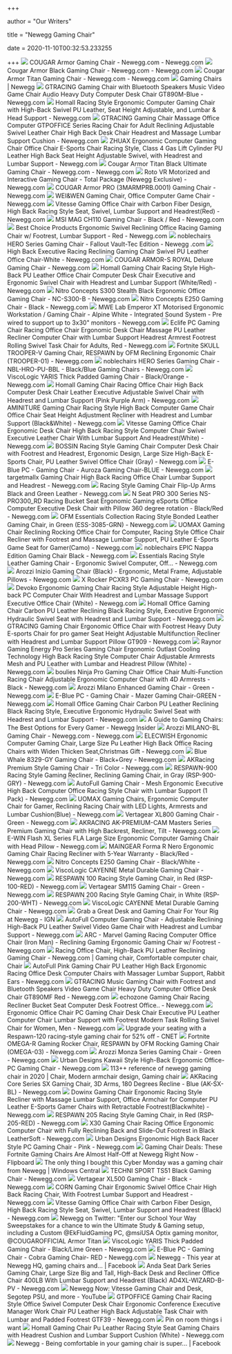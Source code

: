 +++
        
author = "Our Writers"
        
title = "Newegg Gaming Chair"
        
date = 2020-11-10T00:32:53.233255
        
+++
[ ![](https://c1.neweggimages.com/ProductImage/26-567-020-01.jpg)](https://c1.neweggimages.com/ProductImage/26-567-020-01.jpg) COUGAR Armor Gaming Chair - Newegg.com - Newegg.com
[ ![](https://c1.neweggimages.com/ProductImage/26-567-027-V04.jpg)](https://c1.neweggimages.com/ProductImage/26-567-027-V04.jpg) Cougar Armor Black Gaming Chair - Newegg.com - Newegg.com
[ ![](https://c1.neweggimages.com/ProductImage/26-567-036-V01.jpg)](https://c1.neweggimages.com/ProductImage/26-567-036-V01.jpg) Cougar Armor Titan Gaming Chair - Newegg.com - Newegg.com
[ ![](https://c1.neweggimages.com/ProductImageCompressAll300/AKUYS201022Q6uuN.jpg)](https://c1.neweggimages.com/ProductImageCompressAll300/AKUYS201022Q6uuN.jpg) Gaming Chairs | Newegg
[ ![](https://c1.neweggimages.com/ProductImage/AF8H_132140453038943563r1EJ1t2n7E.jpg)](https://c1.neweggimages.com/ProductImage/AF8H_132140453038943563r1EJ1t2n7E.jpg) GTRACING Gaming Chair with Bluetooth Speakers Music Video Game Chair Audio  Heavy Duty Computer Desk Chair GT890M-Blue - Newegg.com
[ ![](https://c1.neweggimages.com/ProductImage/AGDW_132077283833621589lc4qb5i2ac.jpg)](https://c1.neweggimages.com/ProductImage/AGDW_132077283833621589lc4qb5i2ac.jpg) Homall Racing Style Ergonomic Computer Gaming Chair with High-Back Swivel  PU Leather, Seat Height Adjustable, and Lumbar & Head Support - Newegg.com
[ ![](https://c1.neweggimages.com/ProductImage/AF8HS200722JF5MO.jpg)](https://c1.neweggimages.com/ProductImage/AF8HS200722JF5MO.jpg) GTRACING Gaming Chair Massage Office Computer GTPOFFICE Series Racing Chair  for Adult Reclining Adjustable Swivel Leather Chair High Back Desk Chair  Headrest and Massage Lumbar Support Cushion - Newegg.com
[ ![](https://c1.neweggimages.com/ProductImage/AMPWS200720IkanM.jpg)](https://c1.neweggimages.com/ProductImage/AMPWS200720IkanM.jpg) ZHUAX Ergonomic Computer Gaming Chair Office Chair E-Sports Chair Racing  Style, Class 4 Gas Lift Cylinder PU Leather High Back Seat Height  Adjustable Swivel, with Headrest and Lumbar Support - Newegg.com
[ ![](https://c1.neweggimages.com/ProductImage/26-567-035-V01.jpg)](https://c1.neweggimages.com/ProductImage/26-567-035-V01.jpg) Cougar Armor Titan Black Ultimate Gaming Chair - Newegg.com - Newegg.com
[ ![](https://c1.neweggimages.com/ProductImage/AEKD_132170129078542562wJrpfz8KBh.jpg)](https://c1.neweggimages.com/ProductImage/AEKD_132170129078542562wJrpfz8KBh.jpg) Roto VR Motorized and Interactive Gaming Chair - Total Package (Newegg  Exclusive) - Newegg.com
[ ![](https://c1.neweggimages.com/ProductImage/ABD5S2001060Mb3q.jpg)](https://c1.neweggimages.com/ProductImage/ABD5S2001060Mb3q.jpg) COUGAR Armor PRO (3MARMPRB.0001) Gaming Chair - Newegg.com
[ ![](https://c1.neweggimages.com/ProductImage/ANC9S201102iHlUT.jpg)](https://c1.neweggimages.com/ProductImage/ANC9S201102iHlUT.jpg) WEI&WEN Gaming Chair, Office Computer Game Chair - Newegg.com
[ ![](https://c1.neweggimages.com/ProductImage/AG9FS191128QWYto.jpg)](https://c1.neweggimages.com/ProductImage/AG9FS191128QWYto.jpg) Vitesse Gaming Office Chair with Carbon Fiber Design, High Back Racing  Style Seat, Swivel, Lumbar Support and Headrest(Red) - Newegg.com
[ ![](https://c1.neweggimages.com/ProductImage/26-554-035-S01.jpg)](https://c1.neweggimages.com/ProductImage/26-554-035-S01.jpg) MSI MAG CH110 Gaming Chair - Black / Red - Newegg.com
[ ![](https://c1.neweggimages.com/ProductImage/A1JH_1_20181225235172199.jpg)](https://c1.neweggimages.com/ProductImage/A1JH_1_20181225235172199.jpg) Best Choice Products Ergonomic Swivel Reclining Office Racing Gaming Chair  w/ Footrest, Lumbar Support - Red - Newegg.com
[ ![](https://c1.neweggimages.com/ProductImage/AB99S20052822sUX.jpg)](https://c1.neweggimages.com/ProductImage/AB99S20052822sUX.jpg) noblechairs HERO Series Gaming Chair - Fallout Vault-Tec Edition - Newegg .com
[ ![](https://c1.neweggimages.com/ProductImage/AK52_1_20190707986944655.jpg)](https://c1.neweggimages.com/ProductImage/AK52_1_20190707986944655.jpg) High Back Executive Racing Reclining Gaming Chair Swivel PU Leather Office  Chair-White - Newegg.com
[ ![](https://c1.neweggimages.com/ProductImage/26-567-039-S01.jpg)](https://c1.neweggimages.com/ProductImage/26-567-039-S01.jpg) COUGAR ARMOR-S ROYAL Deluxe Gaming Chair - Newegg.com
[ ![](https://c1.neweggimages.com/ProductImage/AGDW_132083362359034848BvmDhSj2kA.jpg)](https://c1.neweggimages.com/ProductImage/AGDW_132083362359034848BvmDhSj2kA.jpg) Homall Gaming Chair Racing Style High-Back PU Leather Office Chair Computer  Desk Chair Executive and Ergonomic Swivel Chair with Headrest and Lumbar  Support (White/Red) - Newegg.com
[ ![](https://c1.neweggimages.com/ProductImage/AEZX_131530830769733879vxE3EyBurs.jpg)](https://c1.neweggimages.com/ProductImage/AEZX_131530830769733879vxE3EyBurs.jpg) Nitro Concepts S300 Stealth Black Ergonomic Office Gaming Chair - NC-S300-B  - Newegg.com
[ ![](https://c1.neweggimages.com/ProductImage/AEZXS2006163UGpk.jpg)](https://c1.neweggimages.com/ProductImage/AEZXS2006163UGpk.jpg) Nitro Concepts E250 Gaming Chair - Black - Newegg.com
[ ![](https://c1.neweggimages.com/ProductImage/V15F_1314910233697671829fegfSysxy.jpg)](https://c1.neweggimages.com/ProductImage/V15F_1314910233697671829fegfSysxy.jpg) MWE Lab Emperor XT Motorised Ergonomic Workstation / Gaming Chair - Alpine  White - Integrated Sound System - Pre wired to support up to 3x30" monitors  - Newegg.com
[ ![](https://c1.neweggimages.com/ProductImage/AP5VS200827dBUte.jpg)](https://c1.neweggimages.com/ProductImage/AP5VS200827dBUte.jpg) Eclife PC Gaming Chair Racing Office Chair Ergonomic Desk Chair Massage PU  Leather Recliner Computer Chair with Lumbar Support Headrest Armrest  Footrest Rolling Swivel Task Chair for Adults, Red - Newegg.com
[ ![](https://c1.neweggimages.com/ProductImage/AF46_1_201910142137905747.jpg)](https://c1.neweggimages.com/ProductImage/AF46_1_201910142137905747.jpg) Fortnite SKULL TROOPER-V Gaming Chair, RESPAWN by OFM Reclining Ergonomic  Chair (TROOPER-01) - Newegg.com
[ ![](https://c1.neweggimages.com/ProductImage/AB99_131768514618283993iIaA3XIAPr.jpg)](https://c1.neweggimages.com/ProductImage/AB99_131768514618283993iIaA3XIAPr.jpg) noblechairs HERO Series Gaming Chair - NBL-HRO-PU-BBL - Black/Blue Gaming  Chairs - Newegg.com
[ ![](https://c1.neweggimages.com/ProductImage/AHTD_1_20180915287173938.jpg)](https://c1.neweggimages.com/ProductImage/AHTD_1_20180915287173938.jpg) ViscoLogic YARIS Thick Padded Gaming Chair - Black/Orange - Newegg.com
[ ![](https://c1.neweggimages.com/ProductImage/AGDW_132176499769047073xspfNTa25r.jpg)](https://c1.neweggimages.com/ProductImage/AGDW_132176499769047073xspfNTa25r.jpg) Homall Gaming Chair Racing Office Chair High Back Computer Desk Chair  Leather Executive Adjustable Swivel Chair with Headrest and Lumbar Support  (Pink Purple Arm) - Newegg.com
[ ![](https://c1.neweggimages.com/ProductImage/ARKWS200929reETF.jpg)](https://c1.neweggimages.com/ProductImage/ARKWS200929reETF.jpg) AMINITURE Gaming Chair Racing Style High Back Computer Game Chair Office Chair  Seat Height Adjustment Recliner with Headrest and Lumbar Support  (Black&White) - Newegg.com
[ ![](https://c1.neweggimages.com/ProductImage/AG9FS191129kDDRT.jpg)](https://c1.neweggimages.com/ProductImage/AG9FS191129kDDRT.jpg) Vitesse Gaming Office Chair Ergonomic Desk Chair High Back Racing Style  Computer Chair Swivel Executive Leather Chair With Lumbar Support And  Headrest(White) - Newegg.com
[ ![](https://c1.neweggimages.com/ProductImage/2T4-01VY-00001-S04.jpg)](https://c1.neweggimages.com/ProductImage/2T4-01VY-00001-S04.jpg) BOSSIN Racing Style Gaming Chair Computer Desk Chair with Footrest and  Headrest, Ergonomic Design, Large Size High-Back E-Sports Chair, PU Leather  Swivel Office Chair (Gray) - Newegg.com
[ ![](https://c1.neweggimages.com/ProductImage/26-991-154-01.jpg)](https://c1.neweggimages.com/ProductImage/26-991-154-01.jpg) E-Blue PC - Gaming Chair - Auroza Gaming Chair-BLUE - Newegg.com
[ ![](https://c1.neweggimages.com/ProductImage/AK8K_1_201906102088595280.jpg)](https://c1.neweggimages.com/ProductImage/AK8K_1_201906102088595280.jpg) targetmallx Gaming Chair High Back Racing Office Chair Lumbar Support and  Headrest - Newegg.com
[ ![](https://c1.neweggimages.com/ProductImage/ABM1_1_201806191841710463.jpg)](https://c1.neweggimages.com/ProductImage/ABM1_1_201806191841710463.jpg) Racing Style Gaming Chair Flip-Up Arms Black and Green Leather - Newegg.com
[ ![](https://c1.neweggimages.com/ProductImage/A5UE_131117875977903176GN6axFJ5C4.jpg)](https://c1.neweggimages.com/ProductImage/A5UE_131117875977903176GN6axFJ5C4.jpg) N Seat PRO 300 Series NS-PRO300_RD Racing Bucket Seat Ergonomic Gaming  eSports Office Computer Executive Desk Chair with Pillow 360 degree  rotation - Black/Red - Newegg.com
[ ![](https://c1.neweggimages.com/ProductImage/ABM1_132025925215914947WjvkyfPMCc.jpg)](https://c1.neweggimages.com/ProductImage/ABM1_132025925215914947WjvkyfPMCc.jpg) OFM Essentials Collection Racing Style Bonded Leather Gaming Chair, in  Green (ESS-3085-GRN) - Newegg.com
[ ![](https://c1.neweggimages.com/ProductImage/AKKE_1321023755399458301EV7VMh8N5.jpg)](https://c1.neweggimages.com/ProductImage/AKKE_1321023755399458301EV7VMh8N5.jpg) UOMAX Gaming Chair Reclining Rocking Office Chair for Computer, Racing  Style Office Chair Recliner with Footrest and Massage Lumbar Support, PU  Leather E-Sports Game Seat for Gamer(Camo) - Newegg.com
[ ![](https://c1.neweggimages.com/ProductImage/AB99_131720070290924582SJOTHWxKF6.jpg)](https://c1.neweggimages.com/ProductImage/AB99_131720070290924582SJOTHWxKF6.jpg) noblechairs EPIC Nappa Edition Gaming Chair Black - Newegg.com
[ ![](https://c1.neweggimages.com/ProductImage/AKWF_1_20190808528024256.jpg)](https://c1.neweggimages.com/ProductImage/AKWF_1_20190808528024256.jpg) Essentials Racing Style Leather Gaming Chair - Ergonomic Swivel Computer,  Off... - Newegg.com
[ ![](https://c1.neweggimages.com/ProductImage/26-961-025-S01.jpg)](https://c1.neweggimages.com/ProductImage/26-961-025-S01.jpg) Arozzi Inizio Gaming Chair (Black) - Ergonomic, Metal Frame, Adjustable  Pillows - Newegg.com
[ ![](https://c1.neweggimages.com/ProductImage/AM5R_1_201910102025806437.jpg)](https://c1.neweggimages.com/ProductImage/AM5R_1_201910102025806437.jpg) X Rocker PCXR3 PC Gaming Chair - Newegg.com
[ ![](https://c1.neweggimages.com/ProductImage/AH6H_131752327337338002gJzrTJbSkz.jpg)](https://c1.neweggimages.com/ProductImage/AH6H_131752327337338002gJzrTJbSkz.jpg) Devoko Ergonomic Gaming Chair Racing Style Adjustable Height High-back PC  Computer Chair With Headrest and Lumbar Massage Support Executive Office  Chair (White) - Newegg.com
[ ![](https://c1.neweggimages.com/ProductImage/AGDW_131992708255768348sAbj57KEdv.jpg)](https://c1.neweggimages.com/ProductImage/AGDW_131992708255768348sAbj57KEdv.jpg) Homall Office Gaming Chair Carbon PU Leather Reclining Black Racing Style,  Executive Ergonomic Hydraulic Swivel Seat with Headrest and Lumbar Support  - Newegg.com
[ ![](https://c1.neweggimages.com/ProductImage/AF8HS200918zLtbd.jpg)](https://c1.neweggimages.com/ProductImage/AF8HS200918zLtbd.jpg) GTRACING Gaming Chair Ergonomic Office Chair with Footrest Heavy Duty  E-sports Chair for pro gamer Seat Height Adjustable Multifunction Recliner  with Headrest and Lumbar Support Pillow GT909 - Newegg.com
[ ![](https://c1.neweggimages.com/ProductImage/AKPK_132062167640588303e37b4pDtKj.jpg)](https://c1.neweggimages.com/ProductImage/AKPK_132062167640588303e37b4pDtKj.jpg) Raynor Gaming Energy Pro Series Gaming Chair Ergonomic Outlast Cooling  Technology High Back Racing Style Computer Chair Adjustable Armrests Mesh  and PU Leather with Lumbar and Headrest Pillow (White) - Newegg.com
[ ![](https://c1.neweggimages.com/ProductImage/AKWMS200329Rs7cv.jpg)](https://c1.neweggimages.com/ProductImage/AKWMS200329Rs7cv.jpg) boulies Ninja Pro Gaming Chair Office Chair Multi-Function Racing Chair  Adjustable Ergonomic Computer Chair with 4D Armrests - Black - Newegg.com
[ ![](https://c1.neweggimages.com/ProductImage/A0ZX_1_201702021191021075.jpg)](https://c1.neweggimages.com/ProductImage/A0ZX_1_201702021191021075.jpg) Arozzi Milano Enhanced Gaming Chair - Green - Newegg.com
[ ![](https://c1.neweggimages.com/ProductImage/26-991-153-01.jpg)](https://c1.neweggimages.com/ProductImage/26-991-153-01.jpg) E-Blue PC - Gaming Chair - Mazer Gaming Chair-GREEN - Newegg.com
[ ![](https://images10.newegg.com/BizIntell/item/1AA/00FF/1AA-00FF-00001/lxpic9_020119.jpg)](https://images10.newegg.com/BizIntell/item/1AA/00FF/1AA-00FF-00001/lxpic9_020119.jpg) Homall Office Gaming Chair Carbon PU Leather Reclining Black Racing Style,  Executive Ergonomic Hydraulic Swivel Seat with Headrest and Lumbar Support  - Newegg.com
[ ![](https://www.newegg.com/insider/wp-content/uploads/2019/05/Chairs-12.jpg)](https://www.newegg.com/insider/wp-content/uploads/2019/05/Chairs-12.jpg) A Guide to Gaming Chairs: The Best Options for Every Gamer - Newegg Insider
[ ![](https://content.etilize.com/3000/1037386461.jpg)](https://content.etilize.com/3000/1037386461.jpg) Arozzi MILANO-BL Gaming Chair - Newegg.com - Newegg.com
[ ![](https://c1.neweggimages.com/ProductImage/AJ1W_1_201911211713457449.jpg)](https://c1.neweggimages.com/ProductImage/AJ1W_1_201911211713457449.jpg) ELECWISH Ergonomic Computer Gaming Chair, Large Size Pu Leather High Back  Office Racing Chairs with Widen Thicken Seat,Christmas Gift - Newegg.com
[ ![](https://c1.neweggimages.com/ProductImage/A62VD200707VRCKP.jpg)](https://c1.neweggimages.com/ProductImage/A62VD200707VRCKP.jpg) Blue Whale 8329-GY Gaming Chair - Black+Grey - Newegg.com
[ ![](https://c1.neweggimages.com/ProductImage/2W5-0037-00003-S03.jpg)](https://c1.neweggimages.com/ProductImage/2W5-0037-00003-S03.jpg) AKRacing Premium Style Gaming Chair - Tri Color - Newegg.com
[ ![](https://c1.neweggimages.com/ProductImage/AF46_1_201902211143760647.jpg)](https://c1.neweggimages.com/ProductImage/AF46_1_201902211143760647.jpg) RESPAWN-900 Racing Style Gaming Recliner, Reclining Gaming Chair, in Gray  (RSP-900-GRY) - Newegg.com
[ ![](https://c1.neweggimages.com/ProductImage/AHUJ_131812157561804309sfLOfBgGV9.jpg)](https://c1.neweggimages.com/ProductImage/AHUJ_131812157561804309sfLOfBgGV9.jpg) AutoFull Gaming Chair - Mesh Ergonomic Executive High Back Computer Office  Racing Style Chair with Lumbar Support (1 Pack) - Newegg.com
[ ![](https://c1.neweggimages.com/ProductImage/AKKE_132141375813349553witgjVHEay.jpg)](https://c1.neweggimages.com/ProductImage/AKKE_132141375813349553witgjVHEay.jpg) UOMAX Gaming Chairs, Ergonomic Computer Chair for Gamer, Reclining Racing  Chair with LED Lights, Armrests and Lumbar Cushion(Blue) - Newegg.com
[ ![](https://c1.neweggimages.com/ProductImageCompressAll1280/A0ZX_1_201906051861119556.jpg)](https://c1.neweggimages.com/ProductImageCompressAll1280/A0ZX_1_201906051861119556.jpg) Vertagear XL800 Gaming Chair - Green - Newegg.com
[ ![](https://c1.neweggimages.com/ProductImage/26-930-052-S01.jpg)](https://c1.neweggimages.com/ProductImage/26-930-052-S01.jpg) AKRACING AK-PREMIUM-CAM Masters Series Premium Gaming Chair with High  Backrest, Recliner, Tilt - Newegg.com
[ ![](https://c1.neweggimages.com/ProductImage/AENAS2009141M9ck.jpg)](https://c1.neweggimages.com/ProductImage/AENAS2009141M9ck.jpg) E-WIN Flash XL Series FLA Large Size Ergonomic Computer Gaming Chair with  Head Pillow - Newegg.com
[ ![](https://c1.neweggimages.com/ProductImage/AC7N_131923933011363581VjW2STQvNi.jpg)](https://c1.neweggimages.com/ProductImage/AC7N_131923933011363581VjW2STQvNi.jpg) MAINGEAR Forma R Nero Ergonomic Gaming Chair Racing Recliner with 5-Year  Warranty - Black/Red - Newegg.com
[ ![](https://c1.neweggimages.com/ProductImage/AEZXS2006169Lgxy.jpg)](https://c1.neweggimages.com/ProductImage/AEZXS2006169Lgxy.jpg) Nitro Concepts E250 Gaming Chair - Black/White - Newegg.com
[ ![](https://c1.neweggimages.com/ProductImage/AF1X_1_20171117143551999.jpg)](https://c1.neweggimages.com/ProductImage/AF1X_1_20171117143551999.jpg) ViscoLogic CAYENNE Metal Durable Gaming Chair - Newegg.com
[ ![](https://c1.neweggimages.com/ProductImage/AF46_1316008099062851478Ir6aTjcC7.jpg)](https://c1.neweggimages.com/ProductImage/AF46_1316008099062851478Ir6aTjcC7.jpg) RESPAWN 100 Racing Style Gaming Chair, in Red (RSP-100-RED) - Newegg.com
[ ![](https://c1.neweggimages.com/ProductImage/A0ZX_1_201905311806629853.jpg)](https://c1.neweggimages.com/ProductImage/A0ZX_1_201905311806629853.jpg) Vertagear SM115 Gaming Chair - Green - Newegg.com
[ ![](https://c1.neweggimages.com/ProductImage/AF46_1_201806191659210780.jpg)](https://c1.neweggimages.com/ProductImage/AF46_1_201806191659210780.jpg) RESPAWN 200 Racing Style Gaming Chair, in White (RSP-200-WHT) - Newegg.com
[ ![](https://c1.neweggimages.com/ProductImage/AF1X_1_201711171376005578.jpg)](https://c1.neweggimages.com/ProductImage/AF1X_1_201711171376005578.jpg) ViscoLogic CAYENNE Metal Durable Gaming Chair - Newegg.com
[ ![](https://assets1.ignimgs.com/2020/07/31/newegg-deal-header-1596216486860.jpg)](https://assets1.ignimgs.com/2020/07/31/newegg-deal-header-1596216486860.jpg) Grab a Great Desk and Gaming Chair For Your Rig at Newegg - IGN
[ ![](https://c1.neweggimages.com/ProductImage/AHUJ_131812127706203319B1Ntc5pLNx.jpg)](https://c1.neweggimages.com/ProductImage/AHUJ_131812127706203319B1Ntc5pLNx.jpg) AutoFull Computer Gaming Chair - Adjustable Reclining High-Back PU Leather  Swivel Video Game Chair with Headrest and Lumbar Support - Newegg.com
[ ![](https://c1.neweggimages.com/ProductImage/AH22S191126AaCeX.jpg)](https://c1.neweggimages.com/ProductImage/AH22S191126AaCeX.jpg) ARC - Marvel Gaming Racing Computer Office Chair (Iron Man) - Reclining  Gaming Ergonomic Gaming Chair w/ Footrest - Newegg.com
[ ![](https://i.pinimg.com/736x/15/ce/2f/15ce2f434d325a1606f0d00e47717e80.jpg)](https://i.pinimg.com/736x/15/ce/2f/15ce2f434d325a1606f0d00e47717e80.jpg) Racing Office Chair, High-Back PU Leather Reclining Gaming Chair - Newegg.com  | Gaming chair, Comfortable computer chair, Chair
[ ![](https://c1.neweggimages.com/ProductImage/AHUJS200622AhI5D.jpg)](https://c1.neweggimages.com/ProductImage/AHUJS200622AhI5D.jpg) AutoFull Pink Gaming Chair PU Leather High Back Ergonomic Racing Office  Desk Computer Chairs with Massager Lumbar Support, Rabbit Ears - Newegg.com
[ ![](https://c1.neweggimages.com/ProductImage/AF8H_132015864989015419pWHNfhhSzu.jpg)](https://c1.neweggimages.com/ProductImage/AF8H_132015864989015419pWHNfhhSzu.jpg) GTRACING Music Gaming Chair with Footrest and Bluetooth Speakers Video Game  Chair Heavy Duty Computer Office Desk Chair GT890MF Red - Newegg.com
[ ![](https://c1.neweggimages.com/ProductImage/AKD8_1_20191019696341144.jpg)](https://c1.neweggimages.com/ProductImage/AKD8_1_20191019696341144.jpg) echozone Gaming Chair Racing Recliner Bucket Seat Computer Desk Footrest  Office.. - Newegg.com
[ ![](https://c1.neweggimages.com/ProductImage/APPHS200713COctG.jpg)](https://c1.neweggimages.com/ProductImage/APPHS200713COctG.jpg) Ergonomic Office Chair PC Gaming Chair Desk Chair Executive PU Leather  Computer Chair Lumbar Support with Footrest Modern Task Rolling Swivel Chair  for Women, Men - Newegg.com
[ ![](https://cnet3.cbsistatic.com/img/BdZiihSaumpiE9hDpko4Qx3rqlY=/940x0/2020/04/03/706ab5ca-e586-4631-870b-e4a313f3b106/respawen-120.jpg)](https://cnet3.cbsistatic.com/img/BdZiihSaumpiE9hDpko4Qx3rqlY=/940x0/2020/04/03/706ab5ca-e586-4631-870b-e4a313f3b106/respawen-120.jpg) Upgrade your seating with a Respawn-120 racing-style gaming chair for 52%  off - CNET
[ ![](https://c1.neweggimages.com/ProductImage/358-0039-00051-S04.jpg)](https://c1.neweggimages.com/ProductImage/358-0039-00051-S04.jpg) Fortnite OMEGA-R Gaming Rocker Chair, RESPAWN by OFM Rocking Gaming Chair  (OMEGA-03) - Newegg.com
[ ![](https://c1.neweggimages.com/ProductImage/26-961-001-01.jpg)](https://c1.neweggimages.com/ProductImage/26-961-001-01.jpg) Arozzi Monza Series Gaming Chair - Green - Newegg.com
[ ![](https://c1.neweggimages.com/ProductImage/A173_1_20191002186985651.jpg)](https://c1.neweggimages.com/ProductImage/A173_1_20191002186985651.jpg) Urban Designs Kawaii Style High-Back Ergonomic Office-PC Gaming Chair -  Newegg.com
[ ![](https://i.pinimg.com/originals/5b/78/87/5b78877f0db14b006eaee28e5b8544b8.jpg)](https://i.pinimg.com/originals/5b/78/87/5b78877f0db14b006eaee28e5b8544b8.jpg) 113++ reference of newegg gaming chair in 2020 | Chair, Modern armchair  design, Gaming chair
[ ![](https://c1.neweggimages.com/ProductImage/26-930-050-S01.jpg)](https://c1.neweggimages.com/ProductImage/26-930-050-S01.jpg) AKRacing Core Series SX Gaming Chair, 3D Arms, 180 Degrees Recline - Blue  (AK-SX-BL) - Newegg.com
[ ![](https://c1.neweggimages.com/ProductImage/AKUYS200909gvAAL.jpg)](https://c1.neweggimages.com/ProductImage/AKUYS200909gvAAL.jpg) Dowinx Gaming Chair Ergonomic Racing Style Recliner with Massage Lumbar  Support, Office Armchair for Computer PU Leather E-Sports Gamer Chairs with  Retractable Footrest(Blackwhite) - Newegg.com
[ ![](https://c1.neweggimages.com/ProductImage/AF46_131600881495678804YwfGwin6vh.jpg)](https://c1.neweggimages.com/ProductImage/AF46_131600881495678804YwfGwin6vh.jpg) RESPAWN 205 Racing Style Gaming Chair, in Red (RSP-205-RED) - Newegg.com
[ ![](https://c1.neweggimages.com/ProductImage/ACPKD200327J86F1.jpg)](https://c1.neweggimages.com/ProductImage/ACPKD200327J86F1.jpg) X30 Gaming Chair Racing Office Ergonomic Computer Chair with Fully  Reclining Back and Slide-Out Footrest in Black LeatherSoft - Newegg.com
[ ![](https://c1.neweggimages.com/ProductImage/A173_1_20191002772202203.jpg)](https://c1.neweggimages.com/ProductImage/A173_1_20191002772202203.jpg) Urban Designs Ergonomic High Back Racer Style PC Gaming Chair - Pink -  Newegg.com
[ ![](https://assets1.ignimgs.com/2020/08/12/thumbchair-1597240255325.png?width=1280)](https://assets1.ignimgs.com/2020/08/12/thumbchair-1597240255325.png?width=1280) Gaming Chair Deals: These Fortnite Gaming Chairs Are Almost Half-Off at  Newegg Right Now - Flipboard
[ ![](https://www.windowscentral.com/sites/wpcentral.com/files/styles/large/public/field/image/2019/08/gtracing-gaming-chair-lifestyle.jpg)](https://www.windowscentral.com/sites/wpcentral.com/files/styles/large/public/field/image/2019/08/gtracing-gaming-chair-lifestyle.jpg) The only thing I bought this Cyber Monday was a gaming chair from Newegg |  Windows Central
[ ![](https://c1.neweggimages.com/ProductImage/A173_1_201812081351876279.jpg)](https://c1.neweggimages.com/ProductImage/A173_1_201812081351876279.jpg) TECHNI SPORT TS51 Black Gaming Chair - Newegg.com
[ ![](https://c1.neweggimages.com/ProductImage/A0ZX_1_20190605302210428.jpg)](https://c1.neweggimages.com/ProductImage/A0ZX_1_20190605302210428.jpg) Vertagear XL500 Gaming Chair - Black - Newegg.com
[ ![](https://c1.neweggimages.com/ProductImage/A4RE_131705063931788556YqlF9JaGJi.jpg)](https://c1.neweggimages.com/ProductImage/A4RE_131705063931788556YqlF9JaGJi.jpg) CORN Gaming Chair Ergonomic Swivel Office Chair High Back Racing Chair,  With Footrest Lumbar Support and Headrest - Newegg.com
[ ![](https://c1.neweggimages.com/ProductImage/358-003W-00003-S01.jpg)](https://c1.neweggimages.com/ProductImage/358-003W-00003-S01.jpg) Vitesse Gaming Office Chair with Carbon Fiber Design, High Back Racing  Style Seat, Swivel, Lumbar Support and Headrest (Black) - Newegg.com
[ ![](https://pbs.twimg.com/media/EddxPMfWoAInhwL.png)](https://pbs.twimg.com/media/EddxPMfWoAInhwL.png) Newegg on Twitter: "Enter our School Your Way Sweepstakes for a chance to  win the Ultimate Study & Gaming setup, including a Custom @EkFluidGaming  PC, @msiUSA Optix gaming monitor, @COUGAROFFICIAL Armor Titan
[ ![](https://c1.neweggimages.com/ProductImage/AF1X_1_20171027455062832.jpg)](https://c1.neweggimages.com/ProductImage/AF1X_1_20171027455062832.jpg) ViscoLogic YARIS Thick Padded Gaming Chair - Black/Lime Green - Newegg.com
[ ![](https://c1.neweggimages.com/ProductImage/26-991-150-02.jpg)](https://c1.neweggimages.com/ProductImage/26-991-150-02.jpg) E-Blue PC - Gaming Chair - Cobra Gaming Chair- RED - Newegg.com
[ ![](https://lookaside.fbsbx.com/lookaside/crawler/media/?media_id=10155865847264168)](https://lookaside.fbsbx.com/lookaside/crawler/media/?media_id=10155865847264168) Newegg - This year at Newegg HQ, gaming chairs and... | Facebook
[ ![](https://c1.neweggimages.com/ProductImage/AF5B_131668681341929009EkLsVG95jj.jpg)](https://c1.neweggimages.com/ProductImage/AF5B_131668681341929009EkLsVG95jj.jpg) Anda Seat Dark Series Gaming Chair, Large Size Big and Tall, High-Back Desk  and Recliner Office Chair 400LB With Lumbar Support and Headrest (Black)  AD4XL-WIZARD-B-PV - Newegg.com
[ ![](https://i.ytimg.com/vi/oaCTSwv7Slo/maxresdefault.jpg)](https://i.ytimg.com/vi/oaCTSwv7Slo/maxresdefault.jpg) Newegg Now: Vitesse Gaming Chair and Desk, Segotep PSU, and more - YouTube
[ ![](https://c1.neweggimages.com/ProductImage/AJJY_131956455391927383Qhjy4FhhJj.jpg)](https://c1.neweggimages.com/ProductImage/AJJY_131956455391927383Qhjy4FhhJj.jpg) GTPOFFICE Gaming Chair Racing Style Office Swivel Computer Desk Chair  Ergonomic Conference Executive Manager Work Chair PU Leather High Back  Adjustable Task Chair with Lumbar and Padded Footrest GTF39 - Newegg.com
[ ![](https://i.pinimg.com/474x/e3/9f/36/e39f3636dfde43f554a53e1e46877552.jpg)](https://i.pinimg.com/474x/e3/9f/36/e39f3636dfde43f554a53e1e46877552.jpg) Pin on room things i want
[ ![](https://c1.neweggimages.com/ProductImage/AGDW_132035001568602865DanwXd1ufd.jpg)](https://c1.neweggimages.com/ProductImage/AGDW_132035001568602865DanwXd1ufd.jpg) Homall Gaming Chair Pu Leather Racing Style Seat Gaming Chairs with  Headrest Cushion and Lumbar Support Cushion (White) - Newegg.com
[ ![](https://lookaside.fbsbx.com/lookaside/crawler/media/?media_id=10155947548714168)](https://lookaside.fbsbx.com/lookaside/crawler/media/?media_id=10155947548714168) Newegg - Being comfortable in your gaming chair is super... | Facebook

